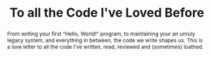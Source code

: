 ---
title: "To all the Code I've Loved Before"
speaker: Yuraima Estevez
tags: ["Talk", "CascadiaJS 2019", "Yuraima Estevez"]
abstract: "From writing your first “Hello, World!” program, to maintaining your an unruly legacy system, and everything in between, the code we write shapes us.  This is a love letter to all the code I’ve written, read, reviewed and (sometimes) loathed."
ytID: n2XHlGClwwk
layout: talk
---